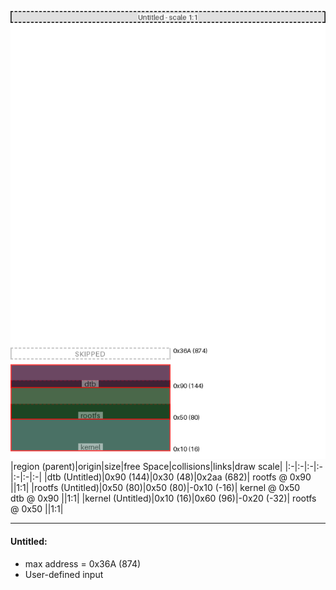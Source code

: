 ![memory map diagram](example_collisions_diagram.png)
|region (parent)|origin|size|free Space|collisions|links|draw scale|
|:-|:-|:-|:-|:-|:-|:-|
|<span style='color:(59, 11, 46)'>dtb (Untitled)</span>|0x90 (144)|0x30 (48)|0x2aa (682)| rootfs @ 0x90 ||1:1|
|<span style='color:(14, 55, 14)'>rootfs (Untitled)</span>|0x50 (80)|0x50 (80)|-0x10 (-16)| kernel @ 0x50 <BR> dtb @ 0x90 ||1:1|
|<span style='color:(14, 66, 50)'>kernel (Untitled)</span>|0x10 (16)|0x60 (96)|-0x20 (-32)| rootfs @ 0x50 ||1:1|

---
#### Untitled:
- max address = 0x36A (874)
- User-defined input